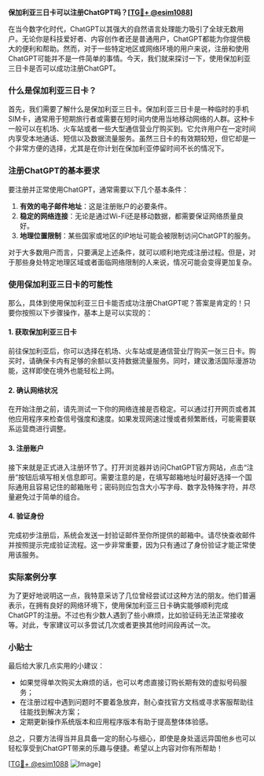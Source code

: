 **保加利亚三日卡可以注册ChatGPT吗？[[TG💪+ @esim1088](https://t.me/s/esim1088)]**

在当今数字化时代，ChatGPT以其强大的自然语言处理能力吸引了全球无数用户。无论你是科技爱好者、内容创作者还是普通用户，ChatGPT都能为你提供极大的便利和帮助。然而，对于一些特定地区或网络环境的用户来说，注册和使用ChatGPT可能并不是一件简单的事情。今天，我们就来探讨一下，使用保加利亚三日卡是否可以成功注册ChatGPT。

### 什么是保加利亚三日卡？

首先，我们需要了解什么是保加利亚三日卡。保加利亚三日卡是一种临时的手机SIM卡，通常用于短期旅行者或需要在短时间内使用当地移动网络的人群。这种卡一般可以在机场、火车站或者一些大型通信营业厅购买到。它允许用户在一定时间内享受本地通话、短信以及数据流量服务。虽然三日卡的有效期较短，但它却是一个非常方便的选择，尤其是在你计划在保加利亚停留时间不长的情况下。

### 注册ChatGPT的基本要求

要注册并正常使用ChatGPT，通常需要以下几个基本条件：
1. **有效的电子邮件地址**：这是注册账户的必要条件。
2. **稳定的网络连接**：无论是通过Wi-Fi还是移动数据，都需要保证网络质量良好。
3. **地理位置限制**：某些国家或地区的IP地址可能会被限制访问ChatGPT的服务。

对于大多数用户而言，只要满足上述条件，就可以顺利地完成注册过程。但是，对于那些身处特定地理区域或者面临网络限制的人来说，情况可能会变得更加复杂。

### 使用保加利亚三日卡的可能性

那么，具体到使用保加利亚三日卡能否成功注册ChatGPT呢？答案是肯定的！只要你按照以下步骤操作，基本上是可以实现的：

#### 1. 获取保加利亚三日卡
前往保加利亚后，你可以选择在机场、火车站或是通信营业厅购买一张三日卡。购买时，请确保卡内有足够的余额以支持数据流量服务。同时，建议激活国际漫游功能，这样即使在境外也能轻松上网。

#### 2. 确认网络状况
在开始注册之前，请先测试一下你的网络连接是否稳定。可以通过打开网页或者其他应用程序来检查信号强度和速度。如果发现网速过慢或者频繁断线，可能需要联系运营商进行调整。

#### 3. 注册账户
接下来就是正式进入注册环节了。打开浏览器并访问ChatGPT官方网站，点击“注册”按钮后填写相关信息即可。需要注意的是，在填写邮箱地址时最好选择一个国际通用且容易记住的邮箱账号；密码则应包含大小写字母、数字及特殊字符，并尽量避免过于简单的组合。

#### 4. 验证身份
完成初步注册后，系统会发送一封验证邮件至你所提供的邮箱中。请尽快查收邮件并按照提示完成验证流程。这一步非常重要，因为只有通过了身份验证才能正常使用该服务。

### 实际案例分享

为了更好地说明这一点，我特意采访了几位曾经尝试过这种方法的朋友。他们普遍表示，在拥有良好的网络环境下，使用保加利亚三日卡确实能够顺利完成ChatGPT的注册。不过也有少数人遇到了些小麻烦，比如验证码无法正常接收等。对此，专家建议可以多尝试几次或者更换其他时间段再试一次。

### 小贴士

最后给大家几点实用的小建议：
- 如果觉得单次购买太麻烦的话，也可以考虑直接订购长期有效的虚拟号码服务；
- 在注册过程中遇到问题时不要着急放弃，耐心查找官方文档或寻求客服帮助往往能找到解决方案；
- 定期更新操作系统版本和应用程序版本有助于提高整体体验感。

总之，只要方法得当并且具备一定的耐心与细心，即使是身处遥远异国他乡也可以轻松享受到ChatGPT带来的乐趣与便捷。希望以上内容对你有所帮助！

[[TG💪+ @esim1088](https://t.me/s/esim1088) ![Image](https://i.postimg.cc/4NQfJmqS/Snipaste-2025-05-13-00-14-12.png)]